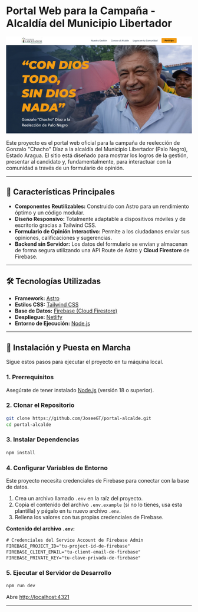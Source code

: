 # Portal Web para la Campaña - Alcaldía del Municipio Libertador

![Captura de pantalla del sitio web](public/portada.png)

Este proyecto es el portal web oficial para la campaña de reelección de Gonzalo "Chacho" Díaz a la alcaldía del Municipio Libertador (Palo Negro), Estado Aragua. El sitio está diseñado para mostrar los logros de la gestión, presentar al candidato y, fundamentalmente, para interactuar con la comunidad a través de un formulario de opinión.

---

## 🚀 Características Principales

* **Componentes Reutilizables:** Construido con Astro para un rendimiento óptimo y un código modular.
* **Diseño Responsivo:** Totalmente adaptable a dispositivos móviles y de escritorio gracias a Tailwind CSS.
* **Formulario de Opinión Interactivo:** Permite a los ciudadanos enviar sus opiniones, calificaciones y sugerencias.
* **Backend sin Servidor:** Los datos del formulario se envían y almacenan de forma segura utilizando una API Route de Astro y **Cloud Firestore** de Firebase.


---

## 🛠️ Tecnologías Utilizadas

* **Framework:** [Astro](https://astro.build/)
* **Estilos CSS:** [Tailwind CSS](https://tailwindcss.com/)
* **Base de Datos:** [Firebase (Cloud Firestore)](https://firebase.google.com/)
* **Despliegue:** [Netlify](https://www.netlify.com/)
* **Entorno de Ejecución:** [Node.js](https://nodejs.org/)

---

## 🔧 Instalación y Puesta en Marcha

Sigue estos pasos para ejecutar el proyecto en tu máquina local.

### 1. Prerrequisitos

Asegúrate de tener instalado [Node.js](https://nodejs.org/) (versión 18 o superior).

### 2. Clonar el Repositorio

```bash
git clone https://github.com/JoseeGT/portal-alcalde.git
cd portal-alcalde
```

### 3. Instalar Dependencias

```bash
npm install
```

### 4. Configurar Variables de Entorno

Este proyecto necesita credenciales de Firebase para conectar con la base de datos.

1.  Crea un archivo llamado `.env` en la raíz del proyecto.
2.  Copia el contenido del archivo `.env.example` (si no lo tienes, usa esta plantilla) y pégalo en tu nuevo archivo `.env`.
3.  Rellena los valores con tus propias credenciales de Firebase.

**Contenido del archivo `.env`:**
```env
# Credenciales del Service Account de Firebase Admin
FIREBASE_PROJECT_ID="tu-project-id-de-firebase"
FIREBASE_CLIENT_EMAIL="tu-client-email-de-firebase"
FIREBASE_PRIVATE_KEY="tu-clave-privada-de-firebase"
```


### 5. Ejecutar el Servidor de Desarrollo

```bash
npm run dev
```

Abre [http://localhost:4321](http://localhost:4321) 

---



